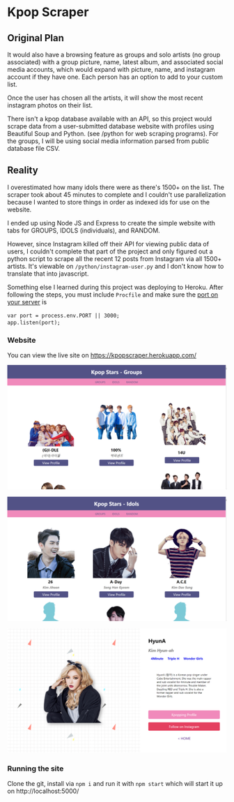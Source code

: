 # Kpop Scraper

## Original Plan

It would also have a browsing feature as groups and solo artists (no group associated) with a group picture, name, latest album, and associated social media accounts, which would expand with picture, name, and instagram account if they have one. Each person has an option to add to your custom list.

Once the user has chosen all the artists, it will show the most recent instagram photos on their list.

There isn't a kpop database available with an API, so this project would scrape data from a user-submitted database website with profiles using Beautiful Soup and Python. (see /python for web scraping programs). For the groups, I will be using social media information parsed from public database file CSV. 

## Reality

I overestimated how many idols there were as there's 1500+ on the list. The scraper took about 45 minutes to complete and I couldn't use parallelization because I wanted to store things in order as indexed ids for use on the website.

I ended up using Node JS and Express to create the simple website with tabs for GROUPS, IDOLS (individuals), and RANDOM.

However, since Instagram killed off their API for viewing public data of users, I couldn't complete that part of the project and only figured out a python script to scrape all the recent 12 posts from Instagram via all 1500+ artists. It's viewable on `/python/instagram-user.py` and I don't know how to translate that into javascript.

Something else I learned during this project was deploying to Heroku. After following the steps, you must include `Procfile` and make sure the [port on your server](https://stackoverflow.com/questions/30787451/deploy-node-js-app-on-heroku-succeeds-but-doesnt-work) is 

```
var port = process.env.PORT || 3000;
app.listen(port);
```

### Website

You can view the live site on https://kpopscraper.herokuapp.com/

![Groups](https://raw.githubusercontent.com/kpossibles/kpopscraper/master/screenshot-groups.png)

![Idols](https://raw.githubusercontent.com/kpossibles/kpopscraper/master/screenshot-idols.png)

![Profile - HyunA](https://raw.githubusercontent.com/kpossibles/kpopscraper/master/screenshot-profile.png)

 ### Running the site

 Clone the git, install via `npm i` and run it with `npm start` which will start it up on http://localhost:5000/
